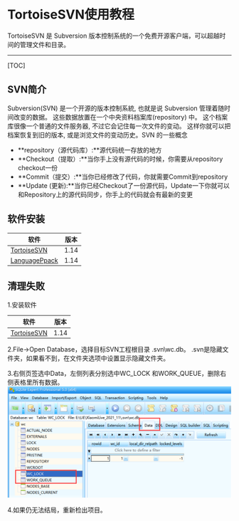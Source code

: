 # TortoiseSVN使用教程

TortoiseSVN 是 Subversion 版本控制系统的一个免费开源客户端，可以超越时间的管理文件和目录。

------



[TOC]

## SVN简介	

Subversion(SVN) 是一个开源的版本控制系統, 也就是说 Subversion 管理着随时间改变的数据。 这些数据放置在一个中央资料档案库(repository) 中。 这个档案库很像一个普通的文件服务器, 不过它会记住每一次文件的变动。 这样你就可以把档案恢复到旧的版本, 或是浏览文件的变动历史。SVN 的一些概念

- **repository（源代码库）:**源代码统一存放的地方
- **Checkout（提取）:**当你手上没有源代码的时候，你需要从repository checkout一份
- **Commit（提交）:**当你已经修改了代码，你就需要Commit到repository
- **Update (更新):**当你已经Checkout了一份源代码，Update一下你就可以和Repository上的源代码同步，你手上的代码就会有最新的变更

## 软件安装

| 软件                                                         | 版本 |
| ------------------------------------------------------------ | ---- |
| [TortoiseSVN](Software/TortoiseSVN-1.14.1.29085-x64-svn-1.14.1.msi) | 1.14 |
| [LanguagePpack](Software/LanguagePack_1.14.1.29085-x64-zh_CN.msi) | 1.14 |

## 清理失败

1.安装软件

| 软件                                               | 版本 |
| -------------------------------------------------- | ---- |
| [TortoiseSVN](Software/SQLiteExpertProSetup64.exe) | 1.14 |

2.File->Open Database，选择目标SVN工程根目录 .svn\wc.db。
	.svn是隐藏文件夹，如果看不到，在文件夹选项中设置显示隐藏文件夹。

3.右侧页签选中Data，左侧列表分别选中WC_LOCK 和WORK_QUEUE，删除右侧表格里所有数据。
![image-20220312201553909](Images/image-20220312201553909.png)

4.如果仍无法结局，重新检出项目。

